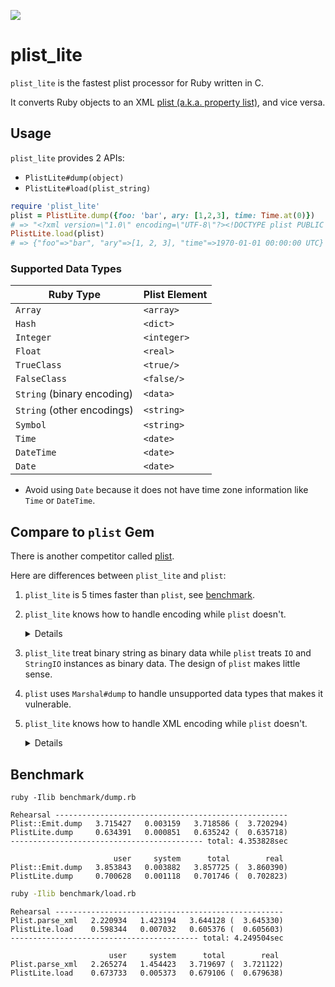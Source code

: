 ![](https://github.com/tonytonyjan/plist_lite/actions/workflows/test.yml/badge.svg)

# plist_lite

`plist_lite` is the fastest plist processor for Ruby written in C.

It converts Ruby objects to an XML [plist (a.k.a. property list)](https://en.wikipedia.org/wiki/Property_list#macOS), and vice versa.

## Usage

`plist_lite` provides 2 APIs:

- `PlistLite#dump(object)`
- `PlistLite#load(plist_string)`

```ruby
require 'plist_lite'
plist = PlistLite.dump({foo: 'bar', ary: [1,2,3], time: Time.at(0)})
# => "<?xml version=\"1.0\" encoding=\"UTF-8\"?><!DOCTYPE plist PUBLIC \"-//Apple//DTD PLIST 1.0//EN\" \"http://www.apple.com/DTDs/PropertyList-1.0.dtd\"><plist version=\"1.0\"><dict><key>foo</key><string>bar</string><key>ary</key><array><integer>1</integer><integer>2</integer><integer>3</integer></array><key>time</key><date>1970-01-01T00:00:00Z</date></dict></plist>"
PlistLite.load(plist)
# => {"foo"=>"bar", "ary"=>[1, 2, 3], "time"=>1970-01-01 00:00:00 UTC}
```

### Supported Data Types

| Ruby Type                  | Plist Element |
| -------------------------- | ------------- |
| `Array`                    | `<array>`     |
| `Hash`                     | `<dict>`      |
| `Integer`                  | `<integer>`   |
| `Float`                    | `<real>`      |
| `TrueClass`                | `<true/>`     |
| `FalseClass`               | `<false/>`    |
| `String` (binary encoding) | `<data>`      |
| `String` (other encodings) | `<string>`    |
| `Symbol`                   | `<string>`    |
| `Time`                     | `<date>`      |
| `DateTime`                 | `<date>`      |
| `Date`                     | `<date>`      |

* Avoid using `Date` because it does not have time zone information like `Time` or `DateTime`.

## Compare to `plist` Gem

There is another competitor called [plist](https://github.com/patsplat/plist).

Here are differences between `plist_lite` and `plist`:

1. `plist_lite` is 5 times faster than `plist`, see [benchmark](#benchmark).
2. `plist_lite` knows how to handle encoding while `plist` doesn't.

   <details>

   `plist` assume all strings are UTF-8 encoded.

   ```shell
   ruby -rplist -e 'puts Plist::Emit.dump("兜".encode(Encoding::BIG5))'
   ```

   ```
   <?xml version="1.0" encoding="UTF-8"?>
   <!DOCTYPE plist PUBLIC "-//Apple//DTD PLIST 1.0//EN" "http://www.apple.com/DTDs/PropertyList-1.0.dtd">
   <plist version="1.0">
   <string></string>
   </plist>
   ```

   </details>

3. `plist_lite` treat binary string as binary data while `plist` treats `IO` and `StringIO` instances as binary data. The design of `plist` makes little sense.
4. `plist` uses `Marshal#dump` to handle unsupported data types that makes it vulnerable.
5. `plist_lite` knows how to handle XML encoding while `plist` doesn't.

   <details>

   According the [the spec](https://www.w3.org/TR/xml/), escaping `"` and `'` is unnecessary.

   ```shell
   ruby -rplist -e 'puts Plist::Emit.dump "\""'
   ```

   ```
   <?xml version="1.0" encoding="UTF-8"?>
   <!DOCTYPE plist PUBLIC "-//Apple//DTD PLIST 1.0//EN" "http://www.apple.com/DTDs/PropertyList-1.0.dtd">
   <plist version="1.0">
   <string>&quot;</string>
   </plist>
   ```

   </details>

## Benchmark

```shell
ruby -Ilib benchmark/dump.rb
```

```
Rehearsal ----------------------------------------------------
Plist::Emit.dump   3.715427   0.003159   3.718586 (  3.720294)
PlistLite.dump     0.634391   0.000851   0.635242 (  0.635718)
------------------------------------------- total: 4.353828sec

                       user     system      total        real
Plist::Emit.dump   3.853843   0.003882   3.857725 (  3.860390)
PlistLite.dump     0.700628   0.001118   0.701746 (  0.702823)
```

```sh
ruby -Ilib benchmark/load.rb
```

```
Rehearsal ---------------------------------------------------
Plist.parse_xml   2.220934   1.423194   3.644128 (  3.645330)
PlistLite.load    0.598344   0.007032   0.605376 (  0.605603)
------------------------------------------ total: 4.249504sec

                      user     system      total        real
Plist.parse_xml   2.265274   1.454423   3.719697 (  3.721122)
PlistLite.load    0.673733   0.005373   0.679106 (  0.679638)
```
